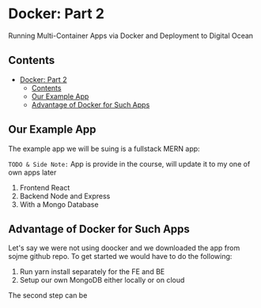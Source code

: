 # Docker: Part 2

Running Multi-Container Apps via Docker and Deployment to Digital Ocean

## Contents

<!-- toc -->

- [Docker: Part 2](#docker-part-2)
  - [Contents](#contents)
  - [Our Example App](#our-example-app)
  - [Advantage of Docker for Such Apps](#advantage-of-docker-for-such-apps)

<!-- tocstop -->

## Our Example App

The example app we will be suing is a fullstack MERN app:

`TODO & Side Note:` App is provide in the course, will update it to my one of own apps later

1. Frontend React
2. Backend Node and Express
3. With a Mongo Database

## Advantage of Docker for Such Apps

Let's say we were not using doocker and we downloaded the app from sojme github repo. To get started we would have to do the following:

1. Run yarn install separately for the FE and BE
2. Setup our own MongoDB either locally or on cloud

The second step can be

